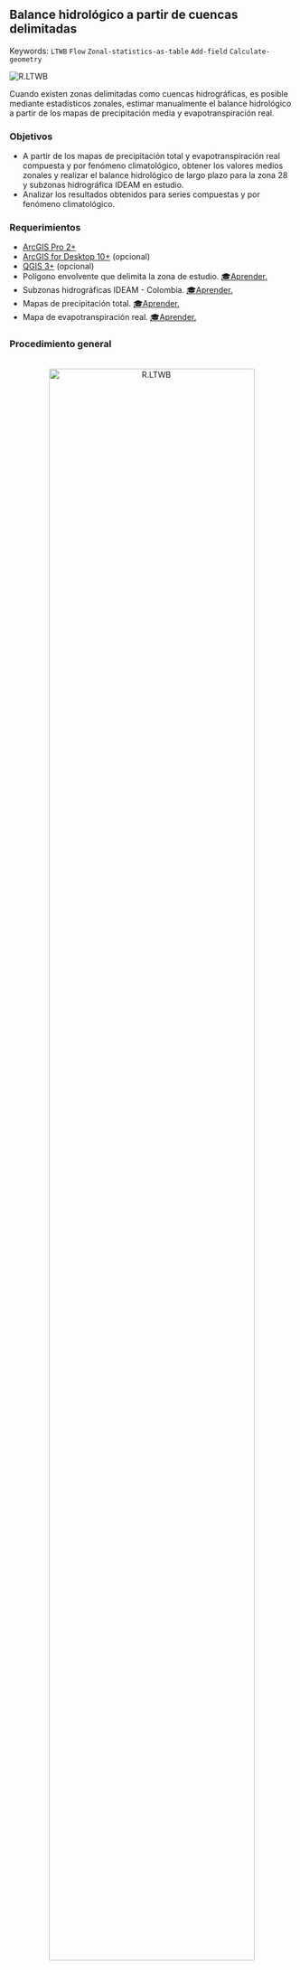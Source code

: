 ## Balance hidrológico a partir de cuencas delimitadas
Keywords: `LTWB` `Flow` `Zonal-statistics-as-table` `Add-field` `Calculate-geometry`

![R.LTWB](Graph/LTWBBasin.png)

Cuando existen zonas delimitadas como cuencas hidrográficas, es posible mediante estadísticos zonales, estimar manualmente el balance hidrológico a partir de los mapas de precipitación media y evapotranspiración real.

### Objetivos

* A partir de los mapas de precipitación total y evapotranspiración real compuesta y por fenómeno climatológico, obtener los valores medios zonales y realizar el balance hidrológico de largo plazo para la zona 28 y subzonas hidrográfica IDEAM en estudio.
* Analizar los resultados obtenidos para series compuestas y por fenómeno climatológico.


### Requerimientos

* [ArcGIS Pro 2+](https://pro.arcgis.com/en/pro-app/latest/get-started/download-arcgis-pro.htm)
* [ArcGIS for Desktop 10+](https://desktop.arcgis.com/es/desktop/) (opcional)
* [QGIS 3+](https://qgis.org/) (opcional)
* Polígono envolvente que delimita la zona de estudio. [:mortar_board:Aprender.](../../Section01/CaseStudy)
* Subzonas hidrográficas IDEAM - Colombia. [:mortar_board:Aprender.](../../Section01/CaseStudy) 
* Mapas de precipitación total. [:mortar_board:Aprender.](../../Section04/Rain)
* Mapa de evapotranspiración real. [:mortar_board:Aprender.](../../Section04/ETR)


### Procedimiento general

<div align="center">
<br><img alt="R.LTWB" src="Graph/LTWBBasin.svg" width="85%"><br>
<sub>Convenciones generales en diagramas: clases de entidad en azul, dataset en gris oscuro, grillas en color verde, geo-procesos en rojo, procesos automáticos o semiautomáticos en guiones rojos y procesos manuales en amarillo. Líneas conectoras con guiones corresponden a procedimientos opcionales.</sub><br><br>
</div>

1. En ArcGIS Pro, abra el proyecto _ArcGISProSection05.aprx_ creado en la primera actividad de esta sección y almacenado en la ruta _D:\R.LTWB\\.map_.

![R.LTWB](Screenshot/ArcGISPro3.0.3OpenMapProject.png)

> Tenga en cuenta que automáticamente fué asignado al proyecto, el sistema de coordenadas geográficas 9377 de Colombia, correspondiente a MAGNA-SIRGAS Origen-Nacional.

2. Desde la carpeta _D:\R.LTWB\HECGeoHMS\.shp_ disponible en el catálogo, agregue al proyecto los archivos de formas [ZonaEstudio.shp](../../.shp/ZonaEstudio.zip) y [Zonificacion_hidrografica_2013.shp](../../.shp/Zonificacion_Hidrografica_2013.zip). Modifique la simbología de representación para la zona de estudio a borde rojo, grosor 3 sin relleno y para las subzonas en borde negro, grosor 1 sin relleno. Utilizando la expresión `COD_ZH = 28`, filtre la capa de zonificación hidrográfica para solo los polígonos asociados a la subzona hidrográfica 28 y rotule a partir del campo `COD_SZH`.

![R.LTWB](Screenshot/ArcGISPro3.0.3ZESZHFilter.png)

3. Utilizando la herramienta _Geoprocessing / Spatial Analyst Tools / Zonal / Zonal Statistics as Table_, obtenga los estadísticos zonales para la zona de estudio a partir de los mapas de precipitación total y evapotranspiración real.

Nombre los archivos de estadísticas zonales de acuerdo a las indicaciones de las siguientes tablas y almacene dentro de la Geodatabase del proyecto _ArcGISProSection05.aprx_ en `D:\R.LTWB\\.map`. Registre los valores medios obtenidos.

Ejemplo para precipitación total compuesta en zona de estudio
![R.LTWB](Screenshot/ArcGISPro3.0.3ZonalStatisticsAsTableZE.png)


<div align="center">

**Zona de estudio - ZE**

| Fenómeno / Zona               | Tabla zonal          | General, mm/año |
|-------------------------------|----------------------|:---------------:|
| **Precipitación**             |                      |                 |
| Compuesto / Zona estudio - ZE | RainTotalCompositeZE |    1545.077     |
| Niña / Zona estudio - ZE      | RainTotalNinaZE      |    1760.878     |
| Niño / Zona estudio - ZE      | RainTotalNinoZE      |    1280.771     |
| neutro / Zona estudio - ZE    | RainTotalNeutralZE   |    1550.741     |
| **ETR Budyko**                |                      |                 |
| Compuesto / Zona estudio - ZE | ETRBudykoCompositeZE |    1053.944     |
| Niña / Zona estudio - ZE      | ETRBudykoNinaZE      |    1118.535     |
| Niño / Zona estudio - ZE      | ETRBudykoNinoZE      |     956.504     |
| neutro / Zona estudio - ZE    | ETRBudykoNeutralZE   |    1054.165     |
| **ETR Dekop**                 |                      |                 |
| Compuesto / Zona estudio - ZE | ETRDekopCompositeZE  |    1152.198     |
| Niña / Zona estudio - ZE      | ETRDekopNinaZE       |    1231.288     |
| Niño / Zona estudio - ZE      | ETRDekopNinoZE       |    1032.202     |
| neutro / Zona estudio - ZE    | ETRDekopNeutralZE    |    1152.373     |
| **ETR Turc**                  |                      |                 |
| Compuesto / Zona estudio - ZE | ETRTurcCompositeZE   |    1197.412     |
| Niña / Zona estudio - ZE      | ETRTurcNinaZE        |    1276.271     |
| Niño / Zona estudio - ZE      | ETRTurcNinoZE        |    1072.555     |
| neutro / Zona estudio - ZE    | ETRTurcNeutralZE     |    1192.169     |

</div>

Ejemplo para evapotranspiración real por subzona hidrográfica 
![R.LTWB](Screenshot/ArcGISPro3.0.3ZonalStatisticsAsTableSZH.png)

<div align="center">

**Subzona hidrográfica - SZH**

| Fenómeno / Zona                        | Tabla zonal           | SZH 2801, mm/año<br>Alto Cesar | SZH 2802, mm/año<br>Medio Cesar | SZH 2804, mm/año<br>Río Ariguaní | SZH 2805, mm/año<br>Bajo Cesar |
|----------------------------------------|-----------------------|:------------------------------:|:-------------------------------:|:--------------------------------:|:------------------------------:|
| **Precipitación**                      |                       |                                |                                 |                                  |                                |
| Compuesto / Subzona hidrográfica - SZH | RainTotalCompositeSZH |            1465.465            |            1453.047             |             1405.987             |            1847.385            |
| Niña / Subzona hidrográfica - SZH      | RainTotalNinaSZH      |            1634.776            |            1656.346             |             1583.920             |            2142.350            |
| Niño / Subzona hidrográfica - SZH      | RainTotalNinoSZH      |            1226.379            |            1216.649             |             1224.506             |            1453.897            |
| neutro / Subzona hidrográfica - SZH    | RainTotalNeutralSZH   |            1489.294            |            1450.687             |             1388.385             |            1874.819            |
| **ETR Budyko**                         |                       |                                |                                 |                                  |                                |
| Compuesto / Subzona hidrográfica - SZH | ETRBudykoCompositeSZH |            927.518             |            1018.556             |             1035.483             |            1194.497            |
| Niña / Subzona hidrográfica - SZH      | ETRBudykoNinaSZH      |            975.774             |            1083.929             |             1101.484             |            1266.270            |
| Niño / Subzona hidrográfica - SZH      | ETRBudykoNinoSZH      |            846.433             |             925.474             |             956.467              |            1064.636            |
| neutro / Subzona hidrográfica - SZH    | ETRBudykoNeutralSZH   |            933.802             |            1017.041             |             1027.893             |            1200.701            |
| **ETR Dekop**                          |                       |                                |                                 |                                  |                                |
| Compuesto / Subzona hidrográfica - SZH | ETRDekopCompositeSZH  |            1009.092            |            1111.204             |             1123.905             |            1319.326            |
| Niña / Subzona hidrográfica - SZH      | ETRDekopNinaSZH       |            1066.989            |            1191.660             |             1205.908             |            1406.253            |
| Niño / Subzona hidrográfica - SZH      | ETRDekopNinoSZH       |            911.979             |             996.538             |             1026.379             |            1158.047            |
| neutro / Subzona hidrográfica - SZH    | ETRDekopNeutralSZH    |            1016.598            |            1109.342             |             1114.481             |            1326.785            |
| **ETR Turc**                           |                       |                                |                                 |                                  |                                |
| Compuesto / Subzona hidrográfica - SZH | ETRTurcCompositeSZH   |            988.219             |            1142.803             |             1181.816             |            1410.862            |
| Niña / Subzona hidrográfica - SZH      | ETRTurcNinaSZH        |            1035.541            |            1219.644             |             1264.568             |            1507.486            |
| Niño / Subzona hidrográfica - SZH      | ETRTurcNinoSZH        |            896.375             |            1027.607             |             1080.938             |            1231.332            |
| neutro / Subzona hidrográfica - SZH    | ETRTurcNeutralSZH     |            988.173             |            1135.232             |             1167.591             |            1414.003            |

</div>

4. En las tablas de atributos de las capas ZonaEstudio.shp y Zonificacion_hidrografica_2013.shp, cree un campo de atributos numérico doble con el nombre `Am2` y a través del calculador de geometría de campo, calcule el área planar en m² de cada polígono. Utilice para la medición el sistema de coordenadas 9377.

![R.LTWB](Screenshot/ArcGISPro3.0.3CalculateGeometryZE.png)

![R.LTWB](Screenshot/ArcGISPro3.0.3CalculateGeometrySZH.png)

5. Una vez obtenidos los valores promedio de precipitación, evaporación y áreas de aportación por polígono, en un libro de Microsoft Excel, realice el cálculo del balance hidrológico.

<div align="center">

Qm = (( P – E ) * A) / t

</div>

Donde,

* Qm: caudal medio, m³/s
* P: precipitación, mm/año
* E: evapotranspiración real, mm/año
* A: área de cada celda, m²
* t: tiempo en segundos en un año, (365 dias x 24 horas x 60 minutos x 60 segundos = 31.536.000.000)

Ejemplo de formulación en Excel: `=((D4-D8)/1000)*$D$2/(365*24*60*60)`

Resultados para el polígono de la zona de estudio - ZE
![R.LTWB](Screenshot/MicrosoftExcel365LTWBZH.png)

Resultados en polígonos de subzonas hidrográficas - SZH
![R.LTWB](Screenshot/MicrosoftExcel365LTWBSZH.png)

Como puede observar en los resultados, los caudales medios obtenidos por fenómeno a partir del mapa de evapotranspiración real de Budyko, son mayores a los obtenidos por el Dekop y Turc. Para el área de aportación de 22892.03 km² de la zona de estudio, se ha obtenido un caudal medio compuesto por Budyko de 356.51 m³/s.
 
Con respecto a las subzonas hidrográficas, Bajo Cesar identificada con el código 2805 y área de aportación de 5869.81 km², no es la subzona de mayor extensión pero si la subzona con mayor oferta hídrica superficial, con un caudal medio compuesto por Budyko de 121.52 m³/s. 

En este momento dispone de valores de caudal medio obtenidos del balance hidrológico de largo plazo para el polígono que delimita la zona de estudio y por subzonas hidrográfica.


### Actividades complementarias:pencil2:

En la siguiente tabla se listan las actividades complementarias que deben ser desarrolladas y documentadas por el estudiante en un único archivo de Adobe Acrobat .pdf. El documento debe incluir portada (mostrar nombre completo, código y enlace a su cuenta de GitHub), numeración de páginas, tabla de contenido, lista de tablas, lista de ilustraciones, introducción, objetivo general, capítulos por cada ítem solicitado, conclusiones y referencias bibliográficas.


| Actividad | Alcance                                                                                                                                                                                   |
|:---------:|:------------------------------------------------------------------------------------------------------------------------------------------------------------------------------------------|
|     1     | Para los métodos de evapotranspiración real asignados como actividad complementaria en la sección 4, realice el balance hidrológico por cuencas delimitadas.                              |
|     2     | Compare los valores de los métodos complementarios con los obtenidos en la presente actividad e indique y justifique cuales caudales utilizaría para el diseño de estructuras ecológicas. |


### Referencias

* https://pro.arcgis.com/en/pro-app/latest/tool-reference/spatial-analyst/zonal-statistics-as-table.htm
* https://pro.arcgis.com/en/pro-app/latest/tool-reference/data-management/calculate-geometry-attributes.htm


### Compatibilidad

* Esta actividad puede ser desarrollada con cualquier software SIG que disponga de herramientas de estadística zonal.


### Control de versiones

| Versión    | Descripción                                                                                                                                    | Autor                                     | Horas |
|------------|:-----------------------------------------------------------------------------------------------------------------------------------------------|-------------------------------------------|:-----:|
| 2022.12.21 | Libro de Microsoft Excel con balance hidrológico zona de estudio y por subzonas hidrográficas. Ilustración cabecera y diagrama de procesos.    | [rcfdtools](https://github.com/rcfdtools) |   3   |
| 2022.12.20 | Documentación. Estadísticas zonales como tabla para precipitación total y evapotranspiración potencial compuesta y por fenómeno climatológico. | [rcfdtools](https://github.com/rcfdtools) |   4   |

_R.LTWB es de uso libre para fines académicos, conoce nuestra licencia, cláusulas, condiciones de uso y como referenciar los contenidos publicados en este repositorio, dando [clic aquí](https://github.com/rcfdtools/R.LTWB/wiki/License)._

_¡Encontraste útil este repositorio!, apoya su difusión marcando este repositorio con una ⭐ o síguenos dando clic en el botón Follow de [rcfdtools](https://github.com/rcfdtools) en GitHub._

| [Actividad anterior](../FlowPerformance) | [Inicio](../../Readme.md) | [:beginner: Ayuda](https://github.com/rcfdtools/R.LTWB/discussions/36) | [Actividad siguiente]() |
|------------------------------------------|---------------------------|------------------------------------------------------------------------|-------------------------|


